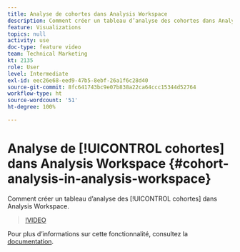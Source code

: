 ```yaml
---
title: Analyse de cohortes dans Analysis Workspace
description: Comment créer un tableau d’analyse des cohortes dans Analysis Workspace.
feature: Visualizations
topics: null
activity: use
doc-type: feature video
team: Technical Marketing
kt: 2135
role: User
level: Intermediate
exl-id: eec26e68-eed9-47b5-8ebf-26a1f6c28d40
source-git-commit: 8fc641743bc9e07b838a22ca64ccc15344d52764
workflow-type: ht
source-wordcount: '51'
ht-degree: 100%

---
```


# Analyse de [!UICONTROL cohortes] dans Analysis Workspace {#cohort-analysis-in-analysis-workspace}

Comment créer un tableau d’analyse des [!UICONTROL cohortes] dans Analysis Workspace.

>[!VIDEO](https://video.tv.adobe.com/v/23990/?quality=12&learn=on)

Pour plus dʼinformations sur cette fonctionnalité, consultez la [documentation](https://experienceleague.adobe.com/docs/analytics/analyze/analysis-workspace/visualizations/cohort-table/cohort-analysis.html?lang=fr).
